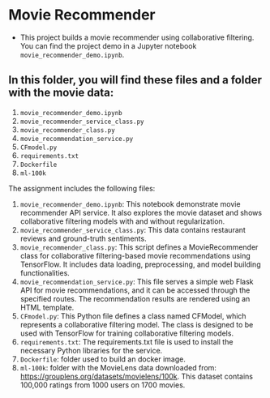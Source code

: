 # Movie Recommender
- This project builds a movie recommender using collaborative filtering. You can find the project demo in a Jupyter notebook `movie_recommender_demo.ipynb`. 

## In this folder, you will find these files and a folder with the movie data:

1. `movie_recommender_demo.ipynb`
2. `movie_recommender_service_class.py`
3. `movie_recommender_class.py`
4. `movie_recommendation_service.py`
5. `CFmodel.py`
6. `requirements.txt`
7. `Dockerfile`
8. `ml-100k`


The assignment includes the following files:

1. `movie_recommender_demo.ipynb`: This notebook demonstrate movie recommender API service. It also explores the movie dataset and shows collaborative filtering models with and without regularization.
2. `movie_recommender_service_class.py`: This data contains restaurant reviews and ground-truth sentiments.
3. `movie_recommender_class.py`: This script defines a MovieRecommender class for collaborative filtering-based movie recommendations using TensorFlow. It includes data loading, preprocessing, and model building functionalities. 
4. `movie_recommendation_service.py`: This file serves a simple web Flask API for movie recommendations, and it can be accessed through the specified routes. The recommendation results are rendered using an HTML template.
5. `CFmodel.py`: This Python file defines a class named CFModel, which represents a collaborative filtering model. The class is designed to be used with TensorFlow for training collaborative filtering models. 
6. `requirements.txt`: The requirements.txt file is used to install the necessary Python libraries for the service.
7. `Dockerfile`: folder used to build an docker image. 
8. `ml-100k`: folder with the MovieLens data downloaded from: https://grouplens.org/datasets/movielens/100k. This dataset contains 100,000 ratings from 1000 users on 1700 movies.

